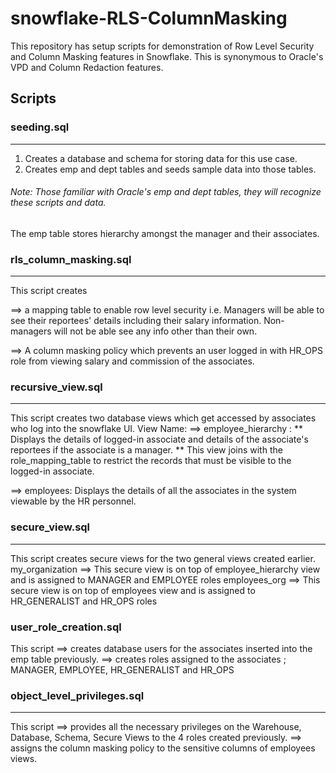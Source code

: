 # snowflake-RLS-ColumnMasking

This repository has setup scripts for demonstration of Row Level Security and Column Masking features in Snowflake.
This is synonymous to Oracle's VPD and Column Redaction features.

## Scripts

### seeding.sql 
--------------
1. Creates a database and schema for storing data for this use case.
2. Creates emp and dept tables and seeds sample data into those tables.
###### Note: Those familiar with Oracle's emp and dept tables, they will recognize these scripts and data.
The emp table stores hierarchy amongst the manager and their associates.

### rls_column_masking.sql
--------------------------
This script creates

==>  a mapping table to enable row level security
      i.e. Managers will be able to see their reportees' details including their salary information.
      Non-managers will not be able see any info other than their own.

==> A column masking policy which prevents an user logged in with HR_OPS role from viewing salary and commission of the associates. 

### recursive_view.sql
------------------------
This script creates two database views which get accessed by associates who log into the snowflake UI. 
View Name: 
==> employee_hierarchy :
  ** Displays the details of logged-in associate and details of the associate's reportees if the associate is a manager.
  ** This view joins with the role_mapping_table to restrict the records that must be visible to the logged-in associate.

==> employees: Displays the details of all the associates in the system viewable by the HR personnel.

### secure_view.sql
--------------------
This script creates secure views for the two general views created earlier.
my_organization ==> This secure view is on top of employee_hierarchy view and is assigned 
to MANAGER and EMPLOYEE roles
employees_org   ==> This secure view is on top of employees view and is assigned 
to HR_GENERALIST and HR_OPS roles

### user_role_creation.sql
This script 
==> creates database users for the associates inserted into the emp table previously.
==> creates roles assigned to the associates ; MANAGER, EMPLOYEE, HR_GENERALIST and HR_OPS

### object_level_privileges.sql
--------------------------------
This script 
==> provides all the necessary privileges on the Warehouse, Database, Schema, Secure Views to the 4 roles created previously.
==> assigns the column masking policy to the sensitive columns of employees views.



